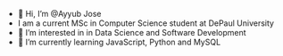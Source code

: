 - 👋 Hi, I’m @Ayyub Jose
- I am a current MSc in Computer Science student at DePaul University
- 👀 I’m interested in in Data Science and Software Development
- 🌱 I’m currently learning JavaScript, Python and MySQL



<!---
toyin54/toyin54 is a ✨ special ✨ repository because its `README.md` (this file) appears on your GitHub profile.
You can click the Preview link to take a look at your changes.
--->
